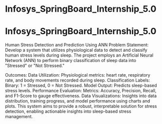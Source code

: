 # Infosys_SpringBoard_Internship_5.0
# Infosys_SpringBoard_Internship_5.0
Human Stress Detection and Prediction Using ANN
Problem Statement:
Develop a system that utilizes physiological data to detect and classify human stress levels during sleep. The project employs an 
Artificial Neural Network (ANN) to perform binary classification of sleep data into "Stressed" or "Not Stressed."

Outcomes:
Data Utilization:
Physiological metrics: heart rate, respiratory rate, and body movements recorded during sleep.
Classification Labels:
Binary: 1 = Stressed, 0 = Not Stressed.
Model Output:
Predicts sleep-based stress levels.
Performance Evaluation:
Metrics: Accuracy, Precision, Recall, and F1-Score to gauge effectiveness.
Data Visualizations:
Insights into data distribution, training progress, and model performance using charts and plots.
This system aims to provide a robust, interpretable solution for stress detection, enabling actionable insights into sleep-based stress management.








